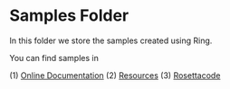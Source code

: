 Samples Folder
==============

In this folder we store the samples created using Ring.

You can find samples in

(1) [Online Documentation](http://ring-lang.sourceforge.net/doc1.12/index.html)
(2) [Resources](http://ring-lang.sourceforge.net/resources.html)
(3) [Rosettacode](https://rosettacode.org/wiki/Category:Ring)